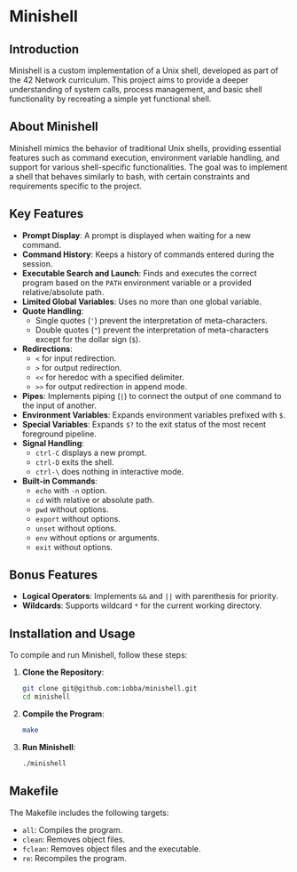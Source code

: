# Minishell

## Introduction

Minishell is a custom implementation of a Unix shell, developed as part of the 42 Network curriculum. This project aims to provide a deeper understanding of system calls, process management, and basic shell functionality by recreating a simple yet functional shell.

## About Minishell

Minishell mimics the behavior of traditional Unix shells, providing essential features such as command execution, environment variable handling, and support for various shell-specific functionalities. The goal was to implement a shell that behaves similarly to bash, with certain constraints and requirements specific to the project.

## Key Features

- **Prompt Display**: A prompt is displayed when waiting for a new command.
- **Command History**: Keeps a history of commands entered during the session.
- **Executable Search and Launch**: Finds and executes the correct program based on the `PATH` environment variable or a provided relative/absolute path.
- **Limited Global Variables**: Uses no more than one global variable.
- **Quote Handling**:
  - Single quotes (`'`) prevent the interpretation of meta-characters.
  - Double quotes (`"`) prevent the interpretation of meta-characters except for the dollar sign (`$`).
- **Redirections**:
  - `<` for input redirection.
  - `>` for output redirection.
  - `<<` for heredoc with a specified delimiter.
  - `>>` for output redirection in append mode.
- **Pipes**: Implements piping (`|`) to connect the output of one command to the input of another.
- **Environment Variables**: Expands environment variables prefixed with `$`.
- **Special Variables**: Expands `$?` to the exit status of the most recent foreground pipeline.
- **Signal Handling**:
  - `ctrl-C` displays a new prompt.
  - `ctrl-D` exits the shell.
  - `ctrl-\` does nothing in interactive mode.
- **Built-in Commands**:
  - `echo` with `-n` option.
  - `cd` with relative or absolute path.
  - `pwd` without options.
  - `export` without options.
  - `unset` without options.
  - `env` without options or arguments.
  - `exit` without options.

## Bonus Features

- **Logical Operators**: Implements `&&` and `||` with parenthesis for priority.
- **Wildcards**: Supports wildcard `*` for the current working directory.

## Installation and Usage

To compile and run Minishell, follow these steps:

1. **Clone the Repository**:
    ```sh
    git clone git@github.com:iobba/minishell.git
    cd minishell
    ```

2. **Compile the Program**:
    ```sh
    make
    ```

3. **Run Minishell**:
    ```sh
    ./minishell
    ```

## Makefile

The Makefile includes the following targets:

- `all`: Compiles the program.
- `clean`: Removes object files.
- `fclean`: Removes object files and the executable.
- `re`: Recompiles the program.
